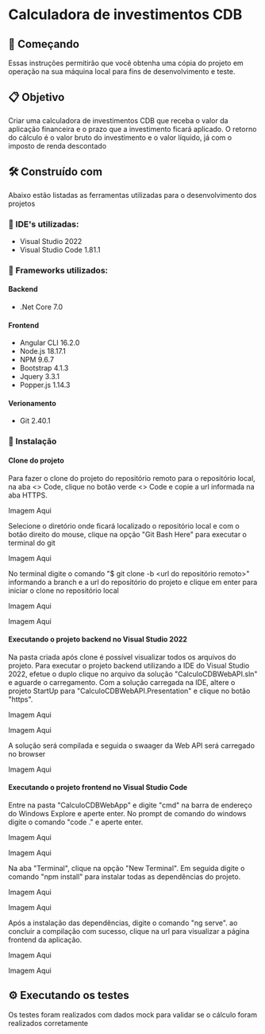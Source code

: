 # Calculadora de investimentos CDB

## 🚀 Começando

Essas instruções permitirão que você obtenha uma cópia do projeto em operação na sua máquina local para fins de desenvolvimento e teste.

## 📋 Objetivo

Criar uma calculadora de investimentos CDB que receba o valor da aplicação financeira e o prazo que a investimento ficará aplicado. O retorno do cálculo é o valor bruto do investimento e o valor líquido, já com o imposto de renda descontado

## 🛠️ Construído com

Abaixo estão listadas as ferramentas utilizadas para o desenvolvimento dos projetos

### 📌 IDE's utilizadas:
- Visual Studio 2022
- Visual Studio Code 1.81.1

### 📌 Frameworks utilizados:

#### Backend 
- .Net Core 7.0 

#### Frontend 
- Angular CLI 16.2.0
- Node.js 18.17.1
- NPM 9.6.7
- Bootstrap 4.1.3
- Jquery 3.3.1
- Popper.js 1.14.3

#### Verionamento
- Git 2.40.1

### 🔧 Instalação

#### Clone do projeto

Para fazer o clone do projeto do repositório remoto para o repositório local, na aba <> Code, clique no botão verde <> Code e copie a url informada na aba HTTPS.

Imagem Aqui

Selecione o diretório onde ficará localizado o repositório local e com o botão direito do mouse, clique na opção "Git Bash Here" para executar o terminal do git

Imagem Aqui

No terminal digite o comando "$ git clone -b <branch> <url do repositório remoto>" informando a branch e a url do repositório do projeto e clique em enter para iniciar o clone no repositório local

Imagem Aqui

Imagem Aqui

#### Executando o projeto backend no Visual Studio 2022

Na pasta criada após clone é possível visualizar todos os arquivos do projeto. Para executar o projeto backend utilizando a IDE do Visual Studio 2022, efetue o duplo clique no arquivo da solução "CalculoCDBWebAPI.sln" e aguarde o carregamento.
Com a solução carregada na IDE, altere o projeto StartUp para "CalculoCDBWebAPI.Presentation" e clique no botão "https".

Imagem Aqui

Imagem Aqui

A solução será compilada e seguida o swaager da Web API será carregado no browser

Imagem Aqui

#### Executando o projeto frontend no Visual Studio Code

Entre na pasta "CalculoCDBWebApp" e digite "cmd" na barra de endereço do Windows Explore e aperte enter. No prompt de comando do windows digite o comando "code ." e aperte enter.

Imagem Aqui

Imagem Aqui


Na aba "Terminal", clique na opção "New Terminal". Em seguida digite o comando "npm install" para instalar todas as dependências do projeto.

Imagem Aqui

Imagem Aqui

Após a instalação das dependências, digite o comando "ng serve". ao concluir a compilação com sucesso, clique na url para visualizar a página frontend da aplicação.


Imagem Aqui

Imagem Aqui

## ⚙️ Executando os testes

Os testes foram realizados com dados mock para validar se o cálculo foram realizados corretamente